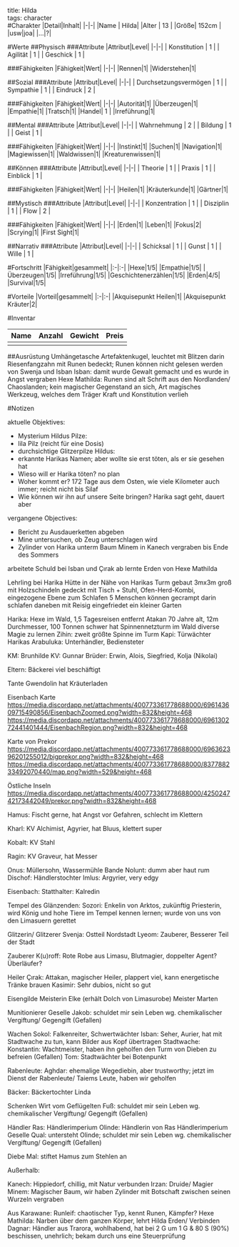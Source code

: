 title: Hilda  
tags: character  
#Charakter
|Detail|Inhalt|
|-|-|
|Name | Hilda|
|Alter | 13 |
|Größe| 152cm |
|usw|joa|
|...|?|

#Werte
##Physisch
###Attribute
|Attribut|Level|
|-|-|
| Konstitution | 1 |
| Agilität | 1 |
| Geschick | 1 |

###Fähigkeiten
|Fähigkeit|Wert|
|-|-|
|Rennen|1|
|Widerstehen|1|


##Sozial
###Attribute 
|Attribut|Level|
|-|-|
| Durchsetzungsvermögen | 1 |
| Sympathie | 1 |
| Eindruck | 2 |

###Fähigkeiten
|Fähigkeit|Wert|
|-|-|
|Autorität|1|
|Überzeugen|1|
|Empathie|1|
|Tratsch|1|
|Handel| 1 |
|Irreführung|1|


##Mental
###Attribute 
|Attribut|Level|
|-|-|
| Wahrnehmung | 2 |
| Bildung | 1 |
| Geist | 1 |

###Fähigkeiten
|Fähigkeit|Wert|
|-|-|
|Instinkt|1|
|Suchen|1|
|Navigation|1|
|Magiewissen|1|
|Waldwissen|1|
|Kreaturenwissen|1|


##Können
###Attribute 
|Attribut|Level|
|-|-|
| Theorie | 1 |
| Praxis | 1 |
| Einblick | 1 |

###Fähigkeiten
|Fähigkeit|Wert|
|-|-|
|Heilen|1|
|Kräuterkunde|1|
|Gärtner|1|


##Mystisch
###Attribute 
|Attribut|Level|
|-|-|
| Konzentration | 1 |
| Disziplin | 1 |
| Flow | 2 |

###Fähigkeiten
|Fähigkeit|Wert|
|-|-|
|Erden|1|
|Leben|1|
|Fokus|2|
|Scrying|1|
|First Sight|1|


##Narrativ
###Attribute 
|Attribut|Level|
|-|-|
| Schicksal | 1 |
| Gunst | 1 |
| Wille | 1 |


#Fortschritt
|Fähigkeit|gesammelt|
|:-|:-|
|Hexe|1/5|
|Empathie|1/5|
|Überzeugen|1/5|
|Irreführung|1/5|
|Geschichtenerzählen|1/5|
|Erden|4/5|
|Survival|1/5|


#Vorteile
|Vorteil|gesammelt|
|:-|:-|
|Akquisepunkt Heilen|1|
|Akquisepunkt Kräuter|2|


#Inventar

|Name|Anzahl|Gewicht|Preis|
|---|---|---|---|
|||||

##Ausrüstung
Umhängetasche
Artefaktenkugel, leuchtet mit Blitzen darin
Riesenfangzahn mit Runen bedeckt;
     Runen können nicht gelesen werden von Swenja und Isban
     Isban: damit wurde Gewalt gemacht und es wurde in Angst vergraben
     Hexe Mathilda: Runen sind alt Schrift aus den Nordlanden/ Chaoslanden; kein magischer Gegenstand an sich, Art magisches Werkzeug, welches dem Träger Kraft und Konstitution verlieh


#Notizen

aktuelle Objektives:
- Mysterium Hildus 
Pilze:
- lila Pilz (reicht für eine Dosis)
- durchsichtige Glitzerpilze
Hildus: 
- erkannte Harikas Namen; aber wollte sie erst töten, als er sie gesehen hat
- Wieso will er Harika töten? no plan
- Woher kommt er? 172 Tage aus dem Osten, wie viele Kilometer auch immer; reicht nicht bis Silaf
- Wie können wir ihn auf unsere Seite bringen? Harika sagt geht, dauert aber


vergangene Objectives:
- Bericht zu Ausdauerketten abgeben
- Mine untersuchen, ob Zeug unterschlagen wird
- Zylinder von Harika unterm Baum Minem in Kanech vergraben bis Ende des Sommers



arbeitete Schuld bei Isban und Çırak ab
lernte Erden von Hexe Mathilda

Lehrling bei Harika
Hütte in der Nähe von Harikas Turm gebaut
     3mx3m groß
     mit Holzschindeln gedeckt
     mit Tisch + Stuhl, Ofen-Herd-Kombi, eingezogene Ebene zum Schlafen
     5 Menschen können gecrampt darin schlafen
     daneben mit Reisig eingefriedet ein kleiner Garten

Harika: 
Hexe im Wald, 1,5 Tagesreisen entfernt 
Atakan 70 Jahre alt, 12m Durchmesser, 100 Tonnen schwer
hat Spinnennetzturm im Wald
diverse Magie zu lernen
      Zihin: zweit größte Spinne im Turm
      Kapi: Türwächter Harikas
      Arabuluka: Unterhändler, Bediensteter




KM: Brunhilde
KV: Gunnar
Brüder: Erwin, Alois, Siegfried, Kolja (Nikolai)

Eltern: Bäckerei
viel beschäftigt

Tante Gwendolin 
hat Kräuterladen


Eisenbach Karte
https://media.discordapp.net/attachments/400773361778688000/696143609715490856/EisenbachZoomed.png?width=832&height=468
https://media.discordapp.net/attachments/400773361778688000/696130272441401444/EisenbachRegion.png?width=832&height=468


Karte von Prekor
https://media.discordapp.net/attachments/400773361778688000/696362396201255012/bigprekor.png?width=832&height=468
https://media.discordapp.net/attachments/400773361778688000/837788233492070440/map.png?width=529&height=468

Östliche Inseln
https://media.discordapp.net/attachments/400773361778688000/425024742173442049/prekor.png?width=832&height=468




Hamus: 
Fischt gerne, 
hat Angst vor Gefahren, 
schlecht im Klettern

Kharl: 
KV Alchimist, 
Agyrier, 
hat Bluus, 
klettert super

Kobalt: 
KV Stahl

Ragin: 
KV Graveur, hat Messer



Onus: Müllersohn, Wassermühle
Bande
Nolunt: dumm aber haut rum
Dischof: Händlerstochter
Imlus: Argyrier, very edgy



Eisenbach:
Statthalter: Kalredin


Tempel des Glänzenden:
Sozori: Enkelin von Arktos, zukünftig Priesterin, wird König und hohe Tiere im Tempel kennen lernen; wurde von uns von den Limasuern gerettet


Glitzerin/ Glitzerer
Svenja: Ostteil Nordstadt
Lyeom: Zauberer, Besserer Teil der Stadt


Zauberer
K(u)roff: Rote Robe aus Limasu, Blutmagier, doppelter Agent? Überläufer?


Heiler
Çırak: Attakan, magischer Heiler, plappert viel, kann energetische Tränke brauen
Kasimir: Sehr dubios, nicht so gut


Eisengilde
Meisterin Elke (erhält Dolch von Limasurobe) 
Meister Marten 


Munitionierer
Geselle Jakob: schuldet mir sein Leben wg. chemikalischer Vergiftung/ Gegengift (Gefallen)


Wachen
Sokol: Falkenreiter, Schwertwächter
Isban: Seher, Aurier, hat mit Stadtwache zu tun, kann Bilder aus Kopf übertragen
Stadtwache:
Konstantin: Wachtmeister, haben ihn geholfen den Turm von Dieben zu befreien (Gefallen)
Tom: Stadtwächter bei Botenpunkt


Rabenleute:
Aghdar: ehemalige Wegediebin, aber trustworthy; jetzt im Dienst der Rabenleute/ Taiems Leute, haben wir geholfen


Bäcker:
Bäckertochter Linda


Schenken
Wirt vom Geflügelten Fuß: schuldet mir sein Leben wg. chemikalischer Vergiftung/ Gegengift (Gefallen)


Händler
Ras: Händlerimperium 
Olinde: Händlerin von Ras Händlerimperium
Geselle Qual: untersteht Olinde; schuldet mir sein Leben wg. chemikalischer Vergiftung/ Gegengift (Gefallen)


Diebe
Mal: stiftet Hamus zum Stehlen an


Außerhalb:

Kanech: Hippiedorf, chillig, mit Natur verbunden
Irzan: Druide/ Magier
Minem: Magischer Baum, wir haben Zylinder mit Botschaft zwischen seinen Wurzeln vergraben

Aus Karawane:
Runleif: chaotischer Typ, kennt Runen, Kämpfer?
Hexe Mathilda: Narben über dem ganzen Körper, lehrt Hilda Erden/ Verbinden
Dagnar: Händler aus Trarora, wohlhabend, hat bei 2 G um 1 G & 80 S (90%) beschissen, unehrlich; bekam durch uns eine Steuerprüfung



